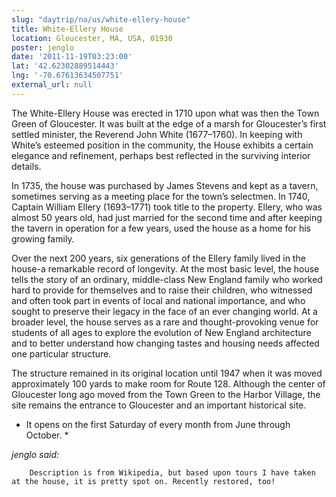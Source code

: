 ```yaml
---
slug: "daytrip/na/us/white-ellery-house"
title: White-Ellery House
location: Gloucester, MA, USA, 01930
poster: jenglo
date: '2011-11-19T03:23:00'
lat: '42.62302889514443'
lng: '-70.67613634507751'
external_url: null
---
```


The White-Ellery House was erected in 1710 upon what was then the Town Green of Gloucester. It was built at the edge of a marsh for Gloucester’s first settled minister, the Reverend John White (1677–1760). In keeping with White’s esteemed position in the community, the House exhibits a certain elegance and refinement, perhaps best reflected in the surviving interior details.

In 1735, the house was purchased by James Stevens and kept as a tavern, sometimes serving as a meeting place for the town’s selectmen. In 1740, Captain William Ellery (1693–1771) took title to the property. Ellery, who was almost 50 years old, had just married for the second time and after keeping the tavern in operation for a few years, used the house as a home for his growing family.

Over the next 200 years, six generations of the Ellery family lived in the house-a remarkable record of longevity. At the most basic level, the house tells the story of an ordinary, middle-class New England family who worked hard to provide for themselves and to raise their children, who witnessed and often took part in events of local and national importance, and who sought to preserve their legacy in the face of an ever changing world. At a broader level, the house serves as a rare and thought-provoking venue for students of all ages to explore the evolution of New England architecture and to better understand how changing tastes and housing needs affected one particular structure.

The structure remained in its original location until 1947 when it was moved approximately 100 yards to make room for Route 128. Although the center of Gloucester long ago moved from the Town Green to the Harbor Village, the site remains the entrance to Gloucester and an important historical site.

* It opens on the first Saturday of every month from June through October. *

<em>jenglo said:</em>

        Description is from Wikipedia, but based upon tours I have taken at the house, it is pretty spot on. Recently restored, too!
